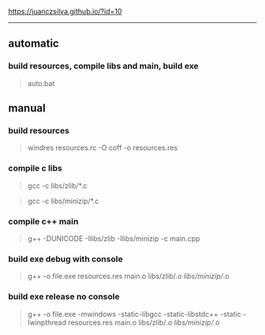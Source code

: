 <https://juanczsilva.github.io/?id=10>

------------------------------------

## automatic
### build resources, compile libs and main, build exe
> auto.bat

## manual
### build resources
> windres resources.rc -O coff -o resources.res

### compile c libs
> gcc -c libs/zlib/*.c

> gcc -c libs/minizip/*.c

### compile c++ main
> g++ -DUNICODE -Ilibs/zlib -Ilibs/minizip -c main.cpp

### build exe debug with console
> g++ -o file.exe resources.res main.o libs/zlib/*.o libs/minizip/*.o

### build exe release no console
> g++ -o file.exe -mwindows -static-libgcc -static-libstdc++ -static -lwinpthread resources.res main.o libs/zlib/*.o libs/minizip/*.o
